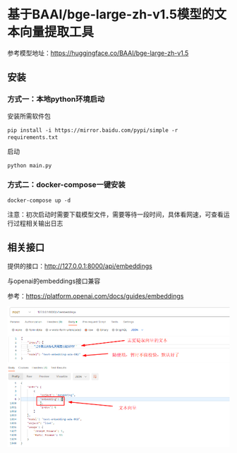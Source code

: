 # 基于BAAI/bge-large-zh-v1.5模型的文本向量提取工具

参考模型地址：https://huggingface.co/BAAI/bge-large-zh-v1.5

## 安装

### 方式一：本地python环境启动

安装所需软件包

``` 
pip install -i https://mirror.baidu.com/pypi/simple -r requirements.txt
```

启动

``` 
python main.py
```

### 方式二：docker-compose一键安装

```
docker-compose up -d
```

注意：初次启动时需要下载模型文件，需要等待一段时间，具体看网速，可查看运行过程相关输出日志

## 相关接口

提供的接口：http://127.0.0.1:8000/api/embeddings

与openai的embeddings接口兼容

参考：https://platform.openai.com/docs/guides/embeddings

![](example.png)
